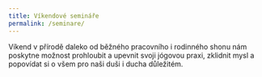 ```yaml
---
title: Víkendové semináře
permalink: /seminare/
---
```

Víkend v přírodě daleko od běžného pracovního i rodinného shonu nám poskytne možnost prohloubit a
upevnit svoji jógovou praxi, zklidnit mysl a popovídat si o všem pro naši duši i ducha důležitém.
